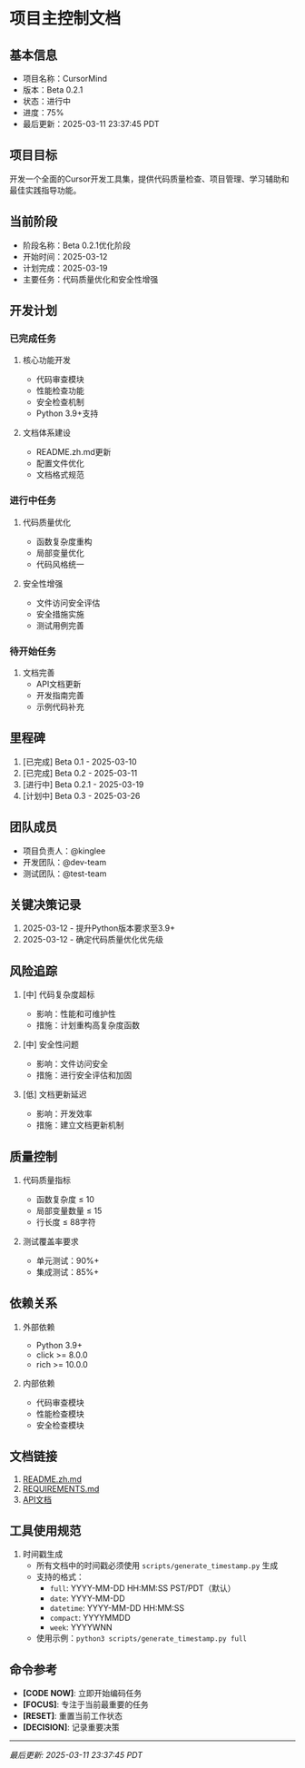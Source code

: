 # 项目主控制文档

## 基本信息
- 项目名称：CursorMind
- 版本：Beta 0.2.1
- 状态：进行中
- 进度：75%
- 最后更新：2025-03-11 23:37:45 PDT

## 项目目标
开发一个全面的Cursor开发工具集，提供代码质量检查、项目管理、学习辅助和最佳实践指导功能。

## 当前阶段
- 阶段名称：Beta 0.2.1优化阶段
- 开始时间：2025-03-12
- 计划完成：2025-03-19
- 主要任务：代码质量优化和安全性增强

## 开发计划

### 已完成任务
1. 核心功能开发
   - 代码审查模块
   - 性能检查功能
   - 安全检查机制
   - Python 3.9+支持

2. 文档体系建设
   - README.zh.md更新
   - 配置文件优化
   - 文档格式规范

### 进行中任务
1. 代码质量优化
   - 函数复杂度重构
   - 局部变量优化
   - 代码风格统一

2. 安全性增强
   - 文件访问安全评估
   - 安全措施实施
   - 测试用例完善

### 待开始任务
1. 文档完善
   - API文档更新
   - 开发指南完善
   - 示例代码补充

## 里程碑
1. [已完成] Beta 0.1 - 2025-03-10
2. [已完成] Beta 0.2 - 2025-03-11
3. [进行中] Beta 0.2.1 - 2025-03-19
4. [计划中] Beta 0.3 - 2025-03-26

## 团队成员
- 项目负责人：@kinglee
- 开发团队：@dev-team
- 测试团队：@test-team

## 关键决策记录
1. 2025-03-12 - 提升Python版本要求至3.9+
2. 2025-03-12 - 确定代码质量优化优先级

## 风险追踪
1. [中] 代码复杂度超标
   - 影响：性能和可维护性
   - 措施：计划重构高复杂度函数

2. [中] 安全性问题
   - 影响：文件访问安全
   - 措施：进行安全评估和加固

3. [低] 文档更新延迟
   - 影响：开发效率
   - 措施：建立文档更新机制

## 质量控制
1. 代码质量指标
   - 函数复杂度 ≤ 10
   - 局部变量数量 ≤ 15
   - 行长度 ≤ 88字符

2. 测试覆盖率要求
   - 单元测试：90%+
   - 集成测试：85%+

## 依赖关系
1. 外部依赖
   - Python 3.9+
   - click >= 8.0.0
   - rich >= 10.0.0

2. 内部依赖
   - 代码审查模块
   - 性能检查模块
   - 安全检查模块

## 文档链接
1. [README.zh.md](../../README.zh.md)
2. [REQUIREMENTS.md](./REQUIREMENTS.md)
3. [API文档](../docs/api/)

## 工具使用规范
1. 时间戳生成
   - 所有文档中的时间戳必须使用 `scripts/generate_timestamp.py` 生成
   - 支持的格式：
     * `full`: YYYY-MM-DD HH:MM:SS PST/PDT（默认）
     * `date`: YYYY-MM-DD
     * `datetime`: YYYY-MM-DD HH:MM:SS
     * `compact`: YYYYMMDD
     * `week`: YYYYWNN
   - 使用示例：`python3 scripts/generate_timestamp.py full`

## 命令参考
- **[CODE NOW]**: 立即开始编码任务
- **[FOCUS]**: 专注于当前最重要的任务
- **[RESET]**: 重置当前工作状态
- **[DECISION]**: 记录重要决策

---
*最后更新: 2025-03-11 23:37:45 PDT* 